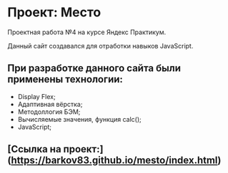 # **Проект: Место**
Проектная работа №4 на курсе Яндекс Практикум.

Данный сайт создавался для отработки навыков JavaScript.

## При разработке данного сайта были применены технологии:
* Display Flex;
* Адаптивная вёрстка;
* Методоллогия БЭМ;
* Вычисляемые значения, функция calc();
* JavaScript;

## [Ссылка на проект:] (https://barkov83.github.io/mesto/index.html)